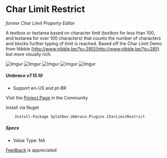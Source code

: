 # Char Limit Restrict

_former Char Limit Property Editor_

A textbox or textarea based on character limit (textbox for less than 100, and textarea for over 100 characters) that counts the number of characters and blocks further typing of limit is reached. Based off the Char Limit Demo from Nibble [http://www.nibble.be/?p=285](http://www.nibble.be/?p=285) but more visually rich.

![Imgur](https://i.imgur.com/owUh6ep.png)
![Imgur](https://i.imgur.com/NUKDEYL.png)
![Imgur](https://i.imgur.com/a4AdlU6.png)
![Imgur](https://i.imgur.com/FBm0DC3.png)
![Imgur](https://i.imgur.com/Tso2aS0.png)

##### Umbraco v7.15.10

- Support en-US and pt-BR


Visit the [Project Page](https://our.umbraco.org/projects/backoffice-extensions/input-character-limit/) in the Community

Install via Nuget

		Install-Package SplatDev.Umbraco.Plugins.CharLimitRestrict

##### Specs
- Value Type: NA
 

[Feedback](mailto:feedback@splatdev.com) is appreciated
